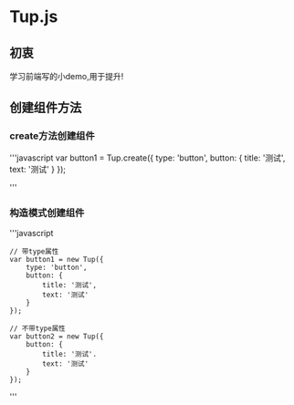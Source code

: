 # Tup.js

## 初衷
学习前端写的小demo,用于提升!

## 创建组件方法

### create方法创建组件
'''javascript
	var button1 = Tup.create({
		type: 'button',
		button: {
			title: '测试',
			text: '测试'
		}
	});

'''

### 构造模式创建组件
'''javascript
	
	// 带type属性
	var button1 = new Tup({
		type: 'button',
		button: {
			title: '测试',
			text: '测试'
		}
	});

	// 不带type属性
	var button2 = new Tup({
		button: {
			title: '测试'.
			text: '测试'
		}
	});

'''
